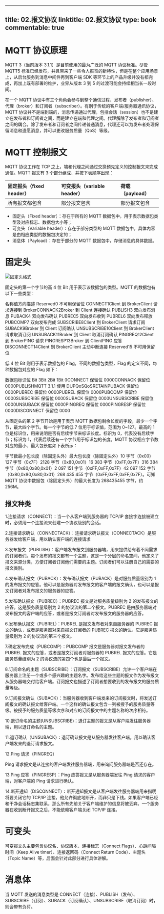 
---
title: 02.报文协议
linktitle: 02.报文协议
type: book
commentable: true
---

# MQTT 协议原理

MQTT 3（当前版本 3.1.1）是目前使用的最为广泛的 MQTT 协议标准。尽管 MQTT5 标准已经发布，并且带来了一些令人振奋的新特性，但是在整个应用场景上，从后台服务到消息中间件再到客户端 SDK 等环节上的产品升级并没有都完成，再加上既有部署的维护，业界从版本 3 到 5 的过渡可能会持续相当长一段时间。

在一个 MQTT 协议中有三个角色会参与到整个通信过程，发布者（publisher）、代理（broker）和订阅者（subscriber）。有别于传统的客户端/服务器通讯协议，MQTT 协议并不是端到端的，消息传递通过代理，包括会话（session）也不是建立在发布者和订阅者之间，而是建立在端和代理之间。代理解除了发布者和订阅者之间的耦合。除了发布者和订阅者之间传递普通消息，代理还可以为发布者处理保留消息和遗愿消息，并可以更改服务质量（QoS）等级。

# MQTT 控制报文

MQTT 协议工作在 TCP 之上，端和代理之间通过交换预先定义的控制报文来完成通信。MQTT 报文有 3 个部分组成，并按下表顺序出现：

| 固定报头（fixed header） | 可变报头（variable header） | 荷载（payload） |
| :----------------------- | :-------------------------- | :-------------- |
| 所有报文都包含           | 部分报文包含                | 部分报文包含    |

- 固定头（Fixed header）：存在于所有的 MQTT 数据包中，用于表示数据包类型及对应标志、数据包大小等；
- 可变头（Variable header）：存在于部分类型的 MQTT 数据包中，具体内容是由相应类型的数据包决定的；
- 消息体（Payload）：存在于部分的 MQTT 数据包中，存储消息的具体数据。

# 固定头

![固定头格式](https://assets.ng-tech.icu/item/63a3c6c0b1fccdcd36573f0f.jpg)

固定头的第一个字节的高 4 位 Bit 用于表示该数据包的类型。MQTT 的数据包有以下一些类型：

名称值方向描述 Reserved0 不可用保留位 CONNECT1Client 到 BrokerClient 请求连接到 BrokerCONNACK2Broker 到 Client 连接确认 PUBLISH3 双向发布消息 PUBACK4 双向发布确认 PUBREC5 双向发布收到 PUBREL6 双向发布释放 PUBCOMP7 双向发布完成 SUBSCRIBE8Client 到 BrokerClient 请求订阅 SUBACK9Broker 到 Client 订阅确认 UNSUBSCRIBE10Client 到 BrokerClient 请求取消订阅 UNSUBACK11Broker 到 Client 取消订阅确认 PINGREQ12Client 到 BrokerPING 请求 PINGRESP13Broker 到 ClientPING 应答 DISCONNECT14Client 到 BrokerClient 主动中断连接 Reserved15 不可用保留位

低 4 位 Bit 则用于表示数据包的 Flag，不同的数据包类型，Flag 的定义不同，每种数据包对应的 Flag 如下：

数据包标识位 Bit 3Bit 2Bit 1Bit 0CONNECT 保留位 0000CONNACK 保留位 0000PUBLISHMQTT 3.1.1 使用 DUPQoSQoSRETAINPUBACK 保留位 0000PUBREC 保留位 0000PUBREL 保留位 0000PUBCOMP 保留位 0000SUBSCRIBE 保留位 0000SUBACK 保留位 0000UNSUBSCRIBE 保留位 0000UNSUBACK 保留位 0000PINGREQ 保留位 0000PINGRESP 保留位 0000DISCONNECT 保留位 0000

从固定头的第 2 字节开始是用于表示 MQTT 数据包剩余长度的字段，最少一个字节，最大四个字节。每一个字节的低 7 位用于标识值，范围为 0~127。最高的 1 位是标识位，用来说明是否有后续字节来标识长度。标识为 0，代表没有后续字节；标识为 1，代表后续还有一个字节用于标识包的长度。MQTT 协议相应字节数对应的最小、最大包长度如下表所示：

字节数最小包长度（除固定头外）最大包长度（除固定头外）10 字节（0x00）127 字节（0x7F）2128 字节（0x80,0x01）16 383 字节（0xFF,0x7F）316 384 字节（0x80,0x80,0x01）2 097 151 字节（0xFF,0xFF,0x7F）42 097 152 字节（0x80,0x80,0x80,0x01）268 435 455 字节（0xFF,0xFF,0xFF,0x7F）。可知 MQTT 协议中数据包（除固定头外）的最大长度为 268435455 字节，约 256M。

## 报文种类

1.连接请求（CONNECT）：当一个从客户端到服务器的 TCP/IP 套接字连接被建立时，必须用一个连接流来创建一个协议级别的会话。

2.连接请求确认（CONNECTACK）：连接请求确认报文（CONNECTACK）是服务器发给客户端，用以确认客户端的连接请求

3.发布报文（PUBLISH）：客户端发布报文到服务器端，用来提供给有着不同需求的订阅者们。每个发布的报文都有一个主题，这是一个分层的命名空间，他定义了报文来源分类，方便订阅者订阅他们需要的主题。订阅者们可以注册自己的需要的报文类别。

4.发布确认报文（PUBACK）：发布确认报文（PUBACK）是对服务质量级别为 1 的发布报文的应答。他可以是服务器对发布报文的客户端的报文确认，也可以是报文订阅者对发布报文的服务器的应答。

5.发布确认报文（PUBREC）：PUBREC 报文是对服务质量级别为 2 的发布报文的应答。这是服务质量级别为 2 的协议流的第二个报文。PUBREC 是由服务器端对发布报文的客户端的应答，或者是报文订阅者对发布报文的服务器的应答。

6.发布确认报文（PUBREL)：PUBREL 是报文发布者对来自服务器的 PUBREC 报文的确认，或者是服务器对来自报文订阅者的 PUBREC 报文的确认。它是服务质量级别为 2 的协议流的第三个报文。

7.确定发布完成（PUBCOMP）：PUBCOMP 报文是服务器对报文发布者的 PUBREL 报文的应答，或者是报文订阅者对服务器的 PUBREL 报文的应答。它是服务质量级别为 2 的协议流的第四个也是最后一个报文。

8.订阅命名的主题（SUBSCRIBE）：订阅报文（SUBSCRIBE）允许一个客户端在服务器上注册一个或多个感兴趣的主题名字。发布给这些主题的报文作为发布报文从服务器端交付给客户端。订阅报文也描述了订阅者想要收到的发布报文的服务质量等级。

9.订阅报文确认（SUBACK）：当服务器收到客户端发来的订阅报文时，将发送订阅报文的确认报文给客户端。一个这样的确认报文包含一列被授予的服务质量等级。被授予的服务质量等级次序和对应的订阅报文中的主题名称的次序相符。

10.退订命名的主题(UNSUBSCRIBE)：退订主题的报文是从客户端发往服务器端，用以退订命名的主题。

11.退订确认（UNSUBACK）：退订确认报文是从服务器发往客户端，用以确认客户端发来的退订请求报文。

12.Ping 请求（PINGREQ）

Ping 请求报文是从连接的客户端发往服务器端，用来询问服务器端是否还存在。

13.Ping 应答（PINGRESP）：Ping 应答报文是从服务器端发往 Ping 请求的客户端，对客户端的 Ping 请求进行确认。

14.断开通知（DISCONNECT）：断开通知报文是从客户端发往服务器端用来指明将要关闭它的 TCP/IP 连接，他允许彻底地断开，而非只是下线。如果客户端已经和干净会话标志集联系，那么所有先前关于客户端维护的信息将被丢弃。一个服务器在收到断开报文之后，不能依赖客户端关闭 TCP/IP 连接。

# 可变头

可变报文头主要包含协议名、协议版本、连接标志（Connect Flags）、心跳间隔时间（Keep Alive timer）、连接返回码（Connect Return Code）、主题名（Topic Name）等，后面会针对此部分进行具体讲解。

# 消息体

当 MQTT 发送的消息类型是 CONNECT（连接）、PUBLISH（发布）、SUBSCRIBE（订阅）、SUBACK（订阅确认）、UNSUBSCRIBE（取消订阅）时，则会带有负荷。

    